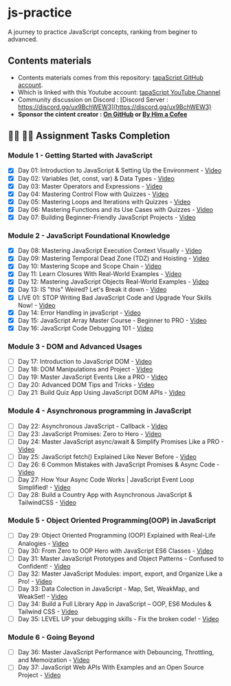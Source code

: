 # js-practice

A journey to practice JavaScript concepts, ranking from beginer to advanced.

## Contents materials

- Contents materials comes from this repository: [tapaScript GitHub account](https://youtube.com/tapasadhikary).
- Which is linked with this Youtube account: [tapaScript YouTube Channel](https://youtube.com/tapasadhikary)
- Community discussion on Discord : [Discord Server : https://discord.gg/ux9BchWEW3](https://discord.gg/ux9BchWEW3)
- **Sponsor the cintent creator : [On GitHub](https://github.com/sponsors/atapas) or [By Him a Cofee](https://buymeacoffee.com/tapasadhikary)**

## **👩‍💻 🧑‍💻 Assignment Tasks Completion**

### Module 1 - Getting Started with JavaScript

- [x] Day 01: Introduction to JavaScript & Setting Up the Environment - [Video](https://youtu.be/t8QXF85YovE)
- [x] Day 02: Variables (let, const, var) & Data Types - [Video](https://www.youtube.com/watch?v=tVqy4Tw0i64)
- [x] Day 03: Master Operators and Expressions - [Video](https://youtu.be/vI95K-_JLOw)
- [x] Day 04: Mastering Control Flow with Quizzes - [Video](https://youtu.be/Fn_DhBu3VyU)
- [x] Day 05: Mastering Loops and Iterations with Quizzes - [Video](https://youtu.be/MDR43-2GvtA)
- [x] Day 06: Mastering Functions and its Use Cases with Quizzes - [Video](https://youtu.be/6UJ9SyHvkJY)
- [x] Day 07: Building Beginner-Friendly JavaScript Projects - [Video](https://youtu.be/fydbEttef04)

### Module 2 - JavaScript Foundational Knowledge

- [x] Day 08: Mastering JavaScript Execution Context Visually - [Video](https://youtu.be/ylx5F7hbzVQ)
- [x] Day 09: Mastering Temporal Dead Zone (TDZ) and Hoisting - [Video](https://youtu.be/OqMxh1QdYEg)
- [x] Day 10: Mastering Scope and Scope Chain - [Video](https://youtu.be/14H2TsrjcLo)
- [x] Day 11: Learn Closures With Real-World Examples - [Video](https://youtu.be/lA7CGz3iHyI)
- [x] Day 12: Mastering JavaScript Objects Real-World Examples - [Video](https://youtu.be/c5vEfYj5yZM)
- [x] Day 13: IS "this" Weired? Let's Break it down - [Video](https://youtu.be/9mfb0j9PcHw)
- [x] LIVE 01: STOP Writing Bad JavaScript Code and Upgrade Your Skills Now! - [Video](https://www.youtube.com/watch?v=1XW_g3Ik3l8)
- [x] Day 14: Error Handling in javaScript - [Video](https://youtu.be/XpMW-gxNYD8)
- [x] Day 15: JavaScript Array Master Course - Beginner to PRO - [Video](https://youtu.be/t05NguKFKo0)
- [x] Day 16: JavaScript Code Debugging 101 - [Video](https://youtu.be/VInAd-GJZec)

### Module 3 - DOM and Advanced Usages

- [ ] Day 17: Introduction to JavaScript DOM - [Video](https://youtu.be/F4mVSaj6uls)
- [ ] Day 18: DOM Manipulations and Project - [Video](https://www.youtube.com/watch?v=BoYgn_Mf0hA)
- [ ] Day 19: Master JavaScript Events Like a PRO - [Video](https://youtu.be/ybgI5vVE668)
- [ ] Day 20: Advanced DOM Tips and Tricks - [Video](https://youtu.be/aNhPav1DgTY)
- [ ] Day 21: Build Quiz App Using JavaScript DOM APIs - [Video](https://youtu.be/hTDeyBq5EdM)

### Module 4 - Asynchronous programming in JavaScript

- [ ] Day 22: Asynchronous JavaScript - Callback - [Video](https://youtu.be/EtoHtZ8mdWA)
- [ ] Day 23: JavaScript Promises: Zero to Hero - [Video](https://youtu.be/R52MdtIW3rs)
- [ ] Day 24: Master JavaScript async/await & Simplify Promises Like a PRO - [Video](https://youtu.be/WQdCffdPPKI)
- [ ] Day 25: JavaScript fetch() Explained Like Never Before - [Video](https://www.youtube.com/watch?v=G3oPZSvrO9w)
- [ ] Day 26: 6 Common Mistakes with JavaScript Promises & Async Code - [Video](https://youtu.be/c_zcXUz1neo)
- [ ] Day 27: How Your Async Code Works | JavaScript Event Loop Simplified! - [Video](https://youtu.be/4IYcwOfW3BM)
- [ ] Day 28: Build a Country App with Asynchronous JavaScript & TailwindCSS - [Video](https://www.youtube.com/watch?v=jXS0VURNqxA)

### Module 5 - Object Oriented Programming(OOP) in JavaScript

- [ ] Day 29: Object Oriented Programming (OOP) Explained with Real-Life Analogies - [Video](https://www.youtube.com/watch?v=oRQOiyO-kHg)
- [ ] Day 30: From Zero to OOP Hero with JavaScript ES6 Classes - [Video](https://youtu.be/kG5t34ciG9w)
- [ ] Day 31: Master JavaScript Prototypes and Object Patterns - Confused to Confident! - [Video](https://youtu.be/Uru85QW9zkk)
- [ ] Day 32: Master JavaScript Modules: import, export, and Organize Like a Pro! - [Video](https://youtu.be/l50gnBWHmdA)
- [ ] Day 33: Data Colection in JavaScript - Map, Set, WeakMap, and WeakSet! - [Video](https://youtu.be/kzuvppEWm88)
- [ ] Day 34: Build a Full Library App in JavaScript – OOP, ES6 Modules & Tailwind CSS - [Video](https://youtu.be/DXO8tiGH18Y)
- [ ] Day 35: LEVEL UP your debugging skills - Fix the broken code! - [Video](https://youtu.be/wjM89QIL5As)

### Module 6 - Going Beyond

- [ ] Day 36: Master JavaScript Performance with Debouncing, Throttling, and Memoization - [Video](https://youtu.be/RnQPMARiq18)
- [ ] Day 37: JavaScript Web APIs With Examples and an Open Source Project - [Video](https://youtu.be/Ffpd8RkEXlY)
